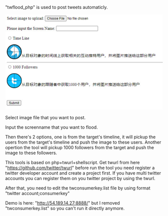 "twflood_php" is used to post tweets automaticly.

![](https://raw.githubusercontent.com/anonymousadm/twflood_php/main/screenshot/2021-01-10_00-08-02.jpg)

Select image file that you want to post.

Input the screenname that you want to flood.

Then there's 2 options, one is from the target's timeline, it will pickup the users from the target's timeline and push the image to these users. Another opertion the tool will pickup 1000 followers from the target and push the image to these followers.

This tools is based on php+twurl+shellscript.
Get twurl from here "https://github.com/twitter/twurl"
before run the tool you need register a twitter developer account and create a project first. If you have multi twitter accounts you can register them on you twitter project by using the twurl.

After that, you need to edit the twconsumerkey.list file by using format "twitter account;consumerkey"

Demo is here: "http://54.189.14.27:8888/" but I removed "twconsumerkey.list" so you can't run it directly anymore.

